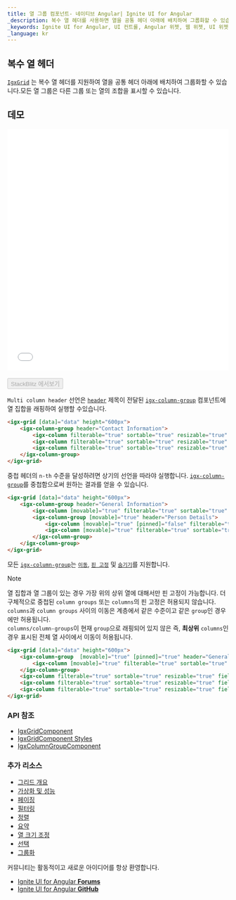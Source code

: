 ```yaml
---
title: 열 그룹 컴포넌트- 네이티브 Angular| Ignite UI for Angular
_description: 복수 열 헤더를 사용하면 열을 공통 헤더 아래에 배치하여 그룹화할 수 있습니다. 모든 열 그룹은 다른 그룹 또는 열의 조합을 표시할 수 있습니다.
_keywords: Ignite UI for Angular, UI 컨트롤, Angular 위젯, 웹 위젯, UI 위젯, Angular, 네이티브 Angular 컴포넌트 세트, 네이티브 Angular 컨트롤, 네이티브 Angular 컴포넌트 라이브러리, Angular 데이터 그리드 컴포넌트, Angular 데이터 그리드 컨트롤, 네이티브 Angular 컴포넌트, Angular 그리드 컴포넌트, Angular 그리드 컨트롤, Angular 고성능 그리드, 복수 열 헤더, 지연된 복수 열 헤더, 그리드 복수 열 헤더, Angular 그리드 복수 열 헤더, Angular 열
_language: kr
---
```


## 복수 열 헤더

[`IgxGrid`]({environment:angularApiUrl}/classes/igxgridcomponent.html) 는 복수 열 헤더를 지원하여 열을 공통 헤더 아래에 배치하여 그룹화할 수 있습니다.모든 열 그룹은 다른 그룹 또는 열의 조합을 표시할 수 있습니다.

## 데모

<div class="sample-container loading" style="height:550px">
    <iframe id="grid-multi-column-headers-iframe" src='{environment:demosBaseUrl}/multi-column-headers' width="100%" height="100%" seamless frameBorder="0" onload="onSampleIframeContentLoaded(this);"></iframe>
</div>
<br/>
<div>
<button data-localize="stackblitz" disabled class="stackblitz-btn" data-iframe-id="grid-multi-column-headers-iframe" data-demos-base-url="{environment:demosBaseUrl}">StackBlitz 에서보기</button>
</div>

`Multi column header` 선언은 [`header`]({environment:angularApiUrl}/classes/igxcolumngroupcomponent.html#header) 제목이 전달된 [`igx-column-group`]({environment:angularApiUrl}/classes/igxcolumngroupcomponent.html) 컴포넌트에 열 집합을 래핑하여 실행할 수있습니다.

```html
<igx-grid [data]="data" height="600px">
    <igx-column-group header="Contact Information">
        <igx-column filterable="true" sortable="true" resizable="true" field="Phone"></igx-column>
        <igx-column filterable="true" sortable="true" resizable="true" field="Fax"></igx-column>
        <igx-column filterable="true" sortable="true" resizable="true" field="PostalCode"></igx-column>
    </igx-column-group>
</igx-grid>
```

중첩 헤더의 `n-th` 수준을 달성하려면 상기의 선언을 따라야 실행합니다. [`igx-column-group`]({environment:angularApiUrl}/classes/igxcolumngroupcomponent.html)를 중첩함으로써 원하는 결과를 얻을 수 있습니다.

```html
<igx-grid [data]="data" height="600px">
    <igx-column-group header="General Information">
        <igx-column [movable]="true" filterable="true" sortable="true" resizable="true" field="CompanyName"></igx-column>
        <igx-column-group [movable]="true" header="Person Details">
            <igx-column [movable]="true" [pinned]="false" filterable="true" sortable="true" resizable="true" field="ContactName"></igx-column>
            <igx-column [movable]="true" filterable="true" sortable="true" resizable="true" field="ContactTitle"></igx-column>
        </igx-column-group>
    </igx-column-group>
</igx-grid>
```

모든 [`igx-column-group`]({environment:angularApiUrl}/classes/igxcolumngroupcomponent.html)는 [`이동`](grid_column_moving.md), [`핀 고정`](grid_column_pinning.md) 및 [`숨기기`](grid_column_hiding.md)를 지원합니다.
> [!NOTE]
> 열 집합과 열 그룹이 있는 경우 가장 위의 상위 열에 대해서만 핀 고정이 가능합니다. 더 구체적으로 중첩된 `column groups` 또는 `columns`의 핀 고정은 허용되지 않습니다. <br />
> `columns`과 `column groups` 사이의 이동은 계층에서 같은 수준이고 같은 `group`인 경우에만 허용됩니다. <br />
> `columns/column-groups`이 현재 `group`으로 래핑되어 있지 않은 즉, **최상위** `columns`인 경우 표시된 전체 열 사이에서 이동이 허용됩니다.

```html
<igx-grid [data]="data" height="600px">
    <igx-column-group  [movable]="true" [pinned]="true" header="General Information">
        <igx-column [movable]="true" filterable="true" sortable="true" resizable="true" field="CompanyName"></igx-column>
    </igx-column-group>
    <igx-column filterable="true" sortable="true" resizable="true" field="Phone"></igx-column>
    <igx-column filterable="true" sortable="true" resizable="true" field="Fax"></igx-column>
    <igx-column filterable="true" sortable="true" resizable="true" field="PostalCode"></igx-column>
</igx-grid>
```

### API 참조
<div class="divider--half"></div>

* [IgxGridComponent]({environment:angularApiUrl}/classes/igxgridcomponent.html)
* [IgxGridComponent Styles]({environment:sassApiUrl}/index.html#function-igx-grid-theme)
* [IgxColumnGroupComponent]({environment:angularApiUrl}/classes/igxcolumngroupcomponent.html)
<div class="divider--half"></div>

### 추가 리소스
<div class="divider--half"></div>

* [그리드 개요](grid.md)
* [가상화 및 성능](grid_virtualization.md)
* [페이징](grid_paging.md)
* [필터링](grid_filtering.md)
* [정렬](grid_sorting.md)
* [요약](grid_summaries.md)
* [열 크기 조정](grid_column_resizing.md)
* [선택](grid_selection.md)
* [그룹화](grid_groupby.md)

<div class="divider--half"></div>
커뮤니티는 활동적이고 새로운 아이디어를 항상 환영합니다.

* [Ignite UI for Angular **Forums**](https://www.infragistics.com/community/forums/f/ignite-ui-for-angular)
* [Ignite UI for Angular **GitHub**](https://github.com/IgniteUI/igniteui-angular)
